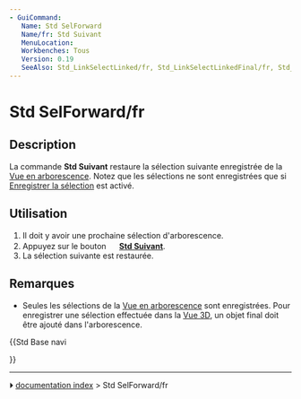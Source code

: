 ```yaml
---
- GuiCommand:
   Name: Std SelForward
   Name/fr: Std Suivant
   MenuLocation: 
   Workbenches: Tous
   Version: 0.19
   SeeAlso: Std_LinkSelectLinked/fr, Std_LinkSelectLinkedFinal/fr, Std_LinkSelectAllLinks/fr, Std_SelBack/fr
---
```


# Std SelForward/fr



## Description

La commande **Std Suivant** restaure la sélection suivante enregistrée de la [Vue en arborescence](Tree_view/fr.md). Notez que les sélections ne sont enregistrées que si [Enregistrer la sélection](Std_TreeRecordSelection/fr.md) est activé.



## Utilisation

1.  Il doit y avoir une prochaine sélection d\'arborescence.
2.  Appuyez sur le bouton **<img src="images/Std_SelForward.svg" width=16px> [Std Suivant](Std_SelForward/fr.md)**.
3.  La sélection suivante est restaurée.



## Remarques

-   Seules les sélections de la [Vue en arborescence](Tree_view/fr.md) sont enregistrées. Pour enregistrer une sélection effectuée dans la [Vue 3D](3D_view/fr.md), un objet final doit être ajouté dans l\'arborescence.





{{Std Base navi

}}



---
⏵ [documentation index](../README.md) > Std SelForward/fr
